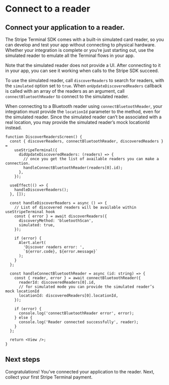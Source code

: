 # Connect to a reader

## Connect your application to a reader.

The Stripe Terminal SDK comes with a built-in simulated card reader, so you can develop and test your app without connecting to physical hardware. Whether your integration is complete or you’re just starting out, use the simulated reader to emulate all the Terminal flows in your app.

Note that the simulated reader does not provide a UI. After connecting to it in your app, you can see it working when calls to the Stripe SDK succeed.

To use the simulated reader, call `discoverReaders` to search for readers, with the `simulated` option set to `true`. When `onUpdateDiscoveredReaders` callback is called with an array of the readers as an argument, call `connectBluetoothReader` to connect to the simulated reader.

When connecting to a Bluetooth reader using `connectBluetoothReader`, your integration must provide the `locationId` parameter to the method, even for the simulated reader. Since the simulated reader can’t be associated with a real location, you may provide the simulated reader’s mock locationId instead.

```tsx
function DiscoverReadersScreen() {
  const { discoverReaders, connectBluetoothReader, discoveredReaders } =
    useStripeTerminal({
      didUpdateDiscoveredReaders: (readers) => {
        // once you get the list of available readers you can make a connection.
        handleConnectBluetoothReader(readers[0].id);
      },
    });

  useEffect(() => {
    handleDiscoverReaders();
  }, []);

  const handleDiscoverReaders = async () => {
    // List of discovered readers will be available within useStripeTerminal hook
    const { error } = await discoverReaders({
      discoveryMethod: 'bluetoothScan',
      simulated: true,
    });

    if (error) {
      Alert.alert(
        'Discover readers error: ',
        `${error.code}, ${error.message}`
      );
    }
  };

  const handleConnectBluetoothReader = async (id: string) => {
    const { reader, error } = await connectBluetoothReader({
      readerId: discoveredReaders[0].id,
      // for simulated mode you can provide the simulated reader’s mock locationId
      locationId: discoveredReaders[0].locationId,
    });

    if (error) {
      console.log('connectBluetoothReader error', error);
    } else {
      console.log('Reader connected successfully', reader);
    }
  };

  return <View />;
}
```

## Next steps

Congratulations! You’ve connected your application to the reader. Next, collect your first Stripe Terminal payment.
